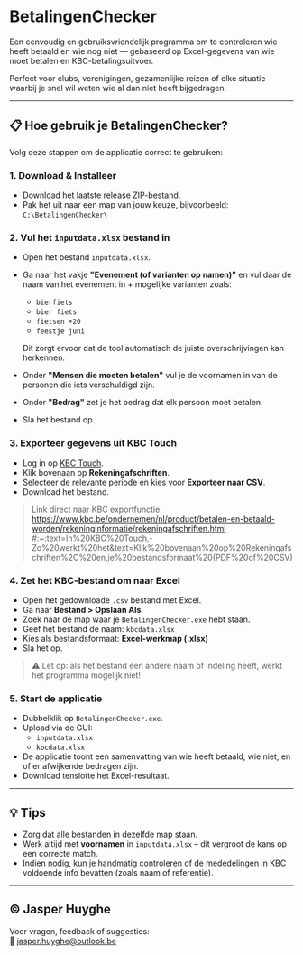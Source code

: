 # BetalingenChecker

Een eenvoudig en gebruiksvriendelijk programma om te controleren wie heeft betaald en wie nog niet — gebaseerd op Excel-gegevens van wie moet betalen en KBC-betalingsuitvoer.

Perfect voor clubs, verenigingen, gezamenlijke reizen of elke situatie waarbij je snel wil weten wie al dan niet heeft bijgedragen.

---

## 📋 Hoe gebruik je BetalingenChecker?

Volg deze stappen om de applicatie correct te gebruiken:

### 1. Download & Installeer
- Download het laatste release ZIP-bestand.
- Pak het uit naar een map van jouw keuze, bijvoorbeeld:  
  `C:\BetalingenChecker\`

### 2. Vul het `inputdata.xlsx` bestand in
- Open het bestand `inputdata.xlsx`.
- Ga naar het vakje **"Evenement (of varianten op namen)"** en vul daar de naam van het evenement in + mogelijke varianten zoals:
  - `bierfiets`
  - `bier fiets`
  - `fietsen +20`
  - `feestje juni`

  Dit zorgt ervoor dat de tool automatisch de juiste overschrijvingen kan herkennen.

- Onder **"Mensen die moeten betalen"** vul je de voornamen in van de personen die iets verschuldigd zijn.
- Onder **"Bedrag"** zet je het bedrag dat elk persoon moet betalen.
- Sla het bestand op.

### 3. Exporteer gegevens uit KBC Touch
- Log in op [KBC Touch](https://www.kbc.be/ondernemen/nl/product/betalen-en-betaald-worden/rekeninginformatie/rekeningafschriften.html ).
- Klik bovenaan op **Rekeningafschriften**.
- Selecteer de relevante periode en kies voor **Exporteer naar CSV**.
- Download het bestand.

> Link direct naar KBC exportfunctie:  
> https://www.kbc.be/ondernemen/nl/product/betalen-en-betaald-worden/rekeninginformatie/rekeningafschriften.html #:~:text=In%20KBC%20Touch,-Zo%20werkt%20het&text=Klik%20bovenaan%20op%20Rekeningafschriften%2C%20en,je%20bestandsformaat%20(PDF%20of%20CSV)

### 4. Zet het KBC-bestand om naar Excel
- Open het gedownloade `.csv` bestand met Excel.
- Ga naar **Bestand > Opslaan Als**.
- Zoek naar de map waar je `BetalingenChecker.exe` hebt staan.
- Geef het bestand de naam: `kbcdata.xlsx`
- Kies als bestandsformaat: **Excel-werkmap (.xlsx)**
- Sla het op.

> ⚠️ Let op: als het bestand een andere naam of indeling heeft, werkt het programma mogelijk niet!

### 5. Start de applicatie
- Dubbelklik op `BetalingenChecker.exe`.
- Upload via de GUI:
  - `inputdata.xlsx`
  - `kbcdata.xlsx`
- De applicatie toont een samenvatting van wie heeft betaald, wie niet, en of er afwijkende bedragen zijn.
- Download tenslotte het Excel-resultaat.

---

## 💡 Tips
- Zorg dat alle bestanden in dezelfde map staan.
- Werk altijd met **voornamen** in `inputdata.xlsx` – dit vergroot de kans op een correcte match.
- Indien nodig, kun je handmatig controleren of de mededelingen in KBC voldoende info bevatten (zoals naam of referentie).

---

## © Jasper Huyghe
Voor vragen, feedback of suggesties:  
📧 [jasper.huyghe@outlook.be](mailto:jasper.huyghe@outlook.be)

